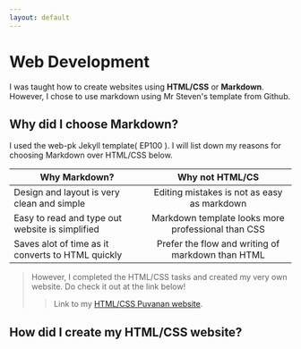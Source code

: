 ```yaml
---
layout: default
---
```


# Web Development

I was taught how to create websites using **HTML/CSS** or **Markdown**. However, I chose to use markdown using Mr Steven's template from Github.

## Why did I choose Markdown?
I used the web-pk Jekyll template( EP100 ). I will list down my reasons for choosing Markdown over HTML/CSS below.


|                      Why Markdown?                    |                 Why not HTML/CS                       |
| ----------------------------------------------------- |:-----------------------------------------------------:|
| Design and layout is very clean and simple            | Editing mistakes is not as easy as markdown           |
| Easy to read and type out website is simplified       |     Markdown template looks more professional than CSS    |
| Saves alot of time as it converts to HTML quickly     |    Prefer the flow and writing of markdown than HTML     |


> However, I completed the HTML/CSS tasks and created my very own website. Do check it out at the link below!
>
>> Link to my [HTML/CSS Puvanan website](https://puvie2005.github.io/test/).

## How did I create my HTML/CSS website?
